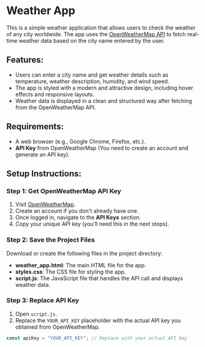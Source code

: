 
# Weather App

This is a simple weather application that allows users to check the weather of any city worldwide. The app uses the [OpenWeatherMap API](https://openweathermap.org/api) to fetch real-time weather data based on the city name entered by the user.

## Features:
- Users can enter a city name and get weather details such as temperature, weather description, humidity, and wind speed.
- The app is styled with a modern and attractive design, including hover effects and responsive layouts.
- Weather data is displayed in a clean and structured way after fetching from the OpenWeatherMap API.

## Requirements:
- A web browser (e.g., Google Chrome, Firefox, etc.).
- **API Key** from OpenWeatherMap (You need to create an account and generate an API key).

## Setup Instructions:

### Step 1: Get OpenWeatherMap API Key
1. Visit [OpenWeatherMap](https://openweathermap.org/api).
2. Create an account if you don't already have one.
3. Once logged in, navigate to the **API Keys** section.
4. Copy your unique API key (you’ll need this in the next steps).

### Step 2: Save the Project Files
Download or create the following files in the project directory:

- **weather_app.html**: The main HTML file for the app.
- **styles.css**: The CSS file for styling the app.
- **script.js**: The JavaScript file that handles the API call and displays weather data.

### Step 3: Replace API Key
1. Open `script.js`.
2. Replace the `YOUR_API_KEY` placeholder with the actual API key you obtained from OpenWeatherMap.

```javascript
const apiKey = "YOUR_API_KEY"; // Replace with your actual API key
